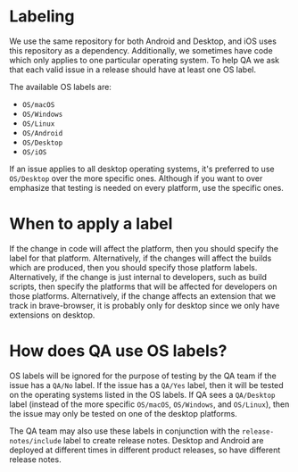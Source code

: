 # Labeling

We use the same repository for both Android and Desktop, and iOS uses this repository as a dependency.
Additionally, we sometimes have code which only applies to one particular operating system. To help QA we ask that each valid issue in a release should have at least one OS label.

The available OS labels are:

- `OS/macOS`
- `OS/Windows`
- `OS/Linux`
- `OS/Android`
- `OS/Desktop`
- `OS/iOS`

If an issue applies to all desktop operating systems, it's preferred to use `OS/Desktop` over the more specific ones. Although if you want to over emphasize that testing is needed on every platform, use the specific ones.

# When to apply a label

If the change in code will affect the platform, then you should specify the label for that platform.
Alternatively, if the changes will affect the builds which are produced, then you should specify those platform labels.
Alternatively, if the change is just internal to developers, such as build scripts, then specify the platforms that will be affected for developers on those platforms. 
Alternatively, if the change affects an extension that we track in brave-browser, it is probably only for desktop since we only have extensions on desktop.

# How does QA use OS labels?

OS labels will be ignored for the purpose of testing by the QA team if the issue has a `QA/No` label.
If the issue has a `QA/Yes` label, then it will be tested on the operating systems listed in the OS labels.
If QA sees a `QA/Desktop` label (instead of the more specific `OS/macOS`, `OS/Windows`, and `OS/Linux`), then the issue may only be tested on one of the desktop platforms.

The QA team may also use these labels in conjunction with the `release-notes/include` label to create release notes.
Desktop and Android are deployed at different times in different product releases, so have different release notes.